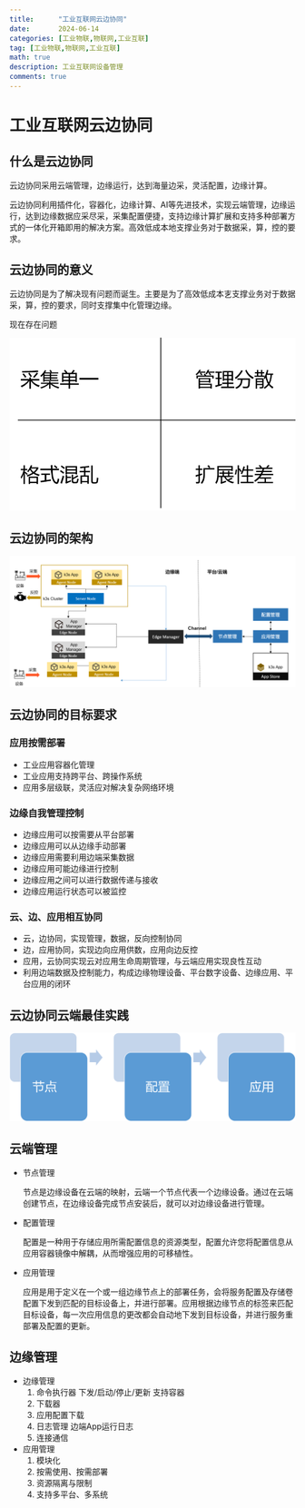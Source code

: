 ```yaml
---
title:      "工业互联网云边协同"
date:       2024-06-14
categories: [工业物联,物联网,工业互联]
tag: [工业物联,物联网,工业互联]
math: true
description: 工业互联网设备管理
comments: true
---
```


# 工业互联网云边协同
## 什么是云边协同
云边协同采用云端管理，边缘运行，达到海量边采，灵活配置，边缘计算。

云边协同利用插件化，容器化，边缘计算、AI等先进技术，实现云端管理，边缘运行，达到边缘数据应采尽采，采集配置便捷，支持边缘计算扩展和支持多种部署方式的一体化开箱即用的解决方案。高效低成本地支撑业务对于数据采，算，控的要求。

## 云边协同的意义
云边协同是为了解决现有问题而诞生。主要是为了高效低成本㐊支撑业务对于数据采，算，控的要求，同时支撑集中化管理边缘。

现在存在问题

![问题](/assets/img/iiot/epc/problem.png)
## 云边协同的架构
![架构](/assets/img/iiot/epc/arch1.png)
## 云边协同的目标要求
### 应用按需部署
- 工业应用容器化管理
- 工业应用支持跨平台、跨操作系统
- 应用多层级联，灵活应对解决复杂网络环境

### 边缘自我管理控制
- 边缘应用可以按需要从平台部署
- 边缘应用可以从边缘手动部署
- 边缘应用需要利用边端采集数据
- 边缘应用可能边缘进行控制
- 边缘应用之间可以进行数据传递与接收
- 边缘应用运行状态可以被监控

### 云、边、应用相互协同
- 云，边协同，实现管理，数据，反向控制协同
- 边，应用协同，实现边向应用供数，应用向边反控
- 应用，云协同实现云对应用生命周期管理，与云端应用实现良性互动
- 利用边端数据及控制能力，构成边缘物理设备、平台数字设备、边缘应用、平台应用的闭环

## 云边协同云端最佳实践

![最佳实践](/assets/img/iiot/epc/best.png)

## 云端管理
  - 节点管理
  
    节点是边缘设备在云端的映射，云端一个节点代表一个边缘设备。通过在云端创建节点，在边缘设备完成节点安装后，就可以对边缘设备进行管理。
  - 配置管理
  
    配置是一种用于存储应用所需配置信息的资源类型，配置允许您将配置信息从应用容器镜像中解耦，从而增强应用的可移植性。
  - 应用管理
    
    应用是用于定义在一个或一组边缘节点上的部署任务，会将服务配置及存储卷配置下发到匹配的目标设备上，并进行部署。应用根据边缘节点的标签来匹配目标设备，每一次应用信息的更改都会自动地下发到目标设备，并进行服务重部署及配置的更新。
## 边缘管理
  - 边缘管理
    1. 命令执行器 下发/启动/停止/更新 支持容器  
    2. 下载器
    3. 应用配置下载                  
    4. 日志管理 边端App运行日志   
    5. 连接通信
  - 应用管理
    1. 模块化 
    2. 按需使用、按需部署
    3. 资源隔离与限制
    4. 支持多平台、多系统
  
  
    
    
